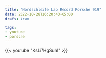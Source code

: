 ```yaml
---
title: "Nordschleife Lap Record Porsche 919"
date: 2022-10-28T16:20:43-05:00
draft: true

tags:
- youtube
- porsche
---
```

{{< youtube "KsLi7HgSuhI" >}}
